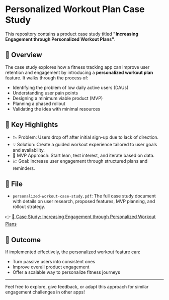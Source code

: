 # Personalized Workout Plan Case Study

This repository contains a product case study titled **"Increasing Engagement through Personalized Workout Plans"**. 

## 📄 Overview

The case study explores how a fitness tracking app can improve user retention and engagement by introducing a **personalized workout plan** feature. It walks through the process of:

- Identifying the problem of low daily active users (DAUs)
- Understanding user pain points
- Designing a minimum viable product (MVP)
- Planning a phased rollout
- Validating the idea with minimal resources

## 📌 Key Highlights

- 📉 Problem: Users drop off after initial sign-up due to lack of direction.
- 💡 Solution: Create a guided workout experience tailored to user goals and availability.
- 🧪 MVP Approach: Start lean, test interest, and iterate based on data.
- 📈 Goal: Increase user engagement through structured plans and reminders.

## 📁 File

- `personalized-workout-case-study.pdf`: The full case study document with details on user research, proposed features, MVP planning, and rollout strategy.

👉 [📄 Case Study: Increasing Engagement through Personalized Workout Plans](https://github.com/Rohith070820/personalized-workout-case-study/blob/main/Case%20Study-%20Increasing%20Engagement%20through%20Personalized%20Workout%20Plans.pdf)

## 🚀 Outcome

If implemented effectively, the personalized workout feature can:
- Turn passive users into consistent ones
- Improve overall product engagement
- Offer a scalable way to personalize fitness journeys

---

Feel free to explore, give feedback, or adapt this approach for similar engagement challenges in other apps!
